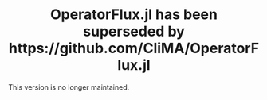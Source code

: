 <!-- Title -->
<h1 align="center">
  OperatorFlux.jl has been superseded by https://github.com/CliMA/OperatorFlux.jl
</h1>

This version is no longer maintained.
